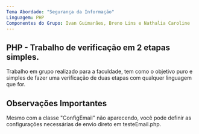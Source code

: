 ```yaml
---
Tema Abordado: "Segurança da Informação"
Linguagem: PHP
Componentes do Grupo: Ivan Guimarães, Breno Lins e Nathalia Caroline
---
```


## PHP - Trabalho de verificação em 2 etapas simples.

Trabalho em grupo realizado para a faculdade, tem como o objetivo
puro e simples de fazer uma verificação de duas etapas com qualquer
linguagem que for.

## Observações Importantes

Mesmo com a classe "ConfigEmail" não aparecendo, você pode
definir as configurações necessárias de envio direto em testeEmail.php.